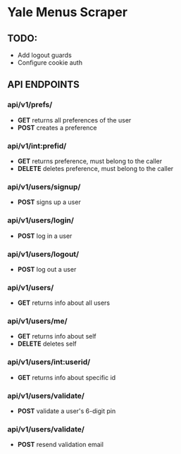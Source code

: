 # Yale Menus Scraper

## **TODO:**
- Add logout guards
- Configure cookie auth

## **API ENDPOINTS**

### **api/v1/prefs/**
+ __GET__ returns all preferences of the user
+ __POST__ creates a preference
### **api/v1/int:prefid/**
+ __GET__ returns preference, must belong to the caller
+ __DELETE__ deletes preference, must belong to the caller
### **api/v1/users/signup/**
+ __POST__ signs up a user
### **api/v1/users/login/**
+ __POST__ log in a user
### **api/v1/users/logout/**
+ __POST__ log out a user
### **api/v1/users/**
+ __GET__ returns info about all users
### **api/v1/users/me/**
+ __GET__ returns info about self
+ __DELETE__ deletes self
### **api/v1/users/int:userid/**
+ __GET__ returns info about specific id
### **api/v1/users/validate/**
+ __POST__ validate a user's 6-digit pin
### **api/v1/users/validate/**
+ __POST__ resend validation email